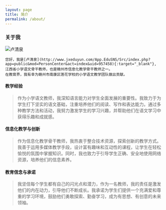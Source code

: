 ```yaml
---
layout: page
title: 简介
permalink: /about/
---
```


### 关于我

![卢清泉](https://xintd.github.io/lqq/images/lqq/img.png)

    您好，我是[卢清泉](http://www.jxeduyun.com/App.EduSNS/Src/index.php?app=public&mod=PersonCenter&act=index&uid=957458){:target="_blank"},
    江西省小学语文骨干教师，也是赣州市信息化教学骨干教师之一。
    在教育界，我有幸为赣州市南康区莲花学校的小学语文教学团队做出贡献。

#### 教学经验
> 作为小学语文教师，我深知语言能力对学生全面发展的重要性。我致力于为学生打下坚实的语文基础，注重培养他们的阅读、写作和表达能力。通过多种教学方法和活动，我努力激发学生的学习兴趣，并帮助他们在语文学习中获得乐趣和成就感。

#### 信息化教学与创新
> 作为信息化教学骨干教师，我热衷于整合技术资源，探索创新的教学方式。我善于运用多媒体教学手段，设计富有趣味和互动性的课程，让学生在轻松愉悦的氛围中掌握知识。同时，我也致力于引导学生正确、安全地使用网络资源，培养他们的信息素养。

#### 教育信念与承诺
> 我坚信每个学生都有自己的闪光点和潜力，作为一名教师，我的责任是激发他们的内在动力，引导他们不断成长。我承诺为学生们提供一个充满爱和尊重的学习环境，鼓励他们勇敢探索、勤奋学习，成为有思想、有创意的未来领袖。

